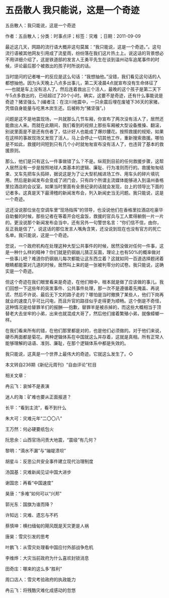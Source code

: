 # 五岳散人  我只能说，这是一个奇迹

五岳散人：我只能说，这是一个奇迹

作者：五岳散人；分类：时事点评；标签：灾难 ；日期：2011-09-09

最近这几天，网路的流行语大概非这句莫属：“我只能说，这是一个奇迹。”。这句流行语被其他网友引用成了流星雨，纷纷落在我们这片热土上。说这话的背景想必不用详细介绍了，这是铁道部的发言人王勇平先生在谈到温州动车追尾事件的时候，评论最后那个被救出的孩子时所说的话。

当时提问的记者唯一的反应是这么句话：“我想抽他。”没错，我们看见这句话的人都想抽他。因为头天晚上八点多出事儿，第二天凌晨4点就宣布没有生命体征了 ──也就是车上没有活人了。然后连着救出三个活人，最晚的这个孩子是第二天下午5点多救出的，已经超过了20个小时。确实，这要不是奇迹，还有什么事能说是奇迹？猪坚强么？(编者注：在汶川地震中，一只余震后埋在废墟下36天的家猪，凭借自身能量与吃黑木炭生还。后被称为“猪坚强”。)

问题是这不是地震现场，一共就那么几节车厢，你宣布了两次没有活人了，居然还能救出人来。而就在此期间，我们看到的视频上那些车厢被大型设备推搡、翻滚，别说里面是不是还有伤者了，估计好人也能成了爆炒腰花。按照救援的规矩，如果在这样的事故现场又发现了活人，马上会停止一切其他工作，重新搜索救援。哪怕是不如此，救援时间短到只有几个小时就匆匆宣布没有活人了，也违背了基本的救援原则。

那么，他们是只有这么一件事做错了么？不是。纵观到目前的任何救援步骤，这帮人居然没有一步是按照地球人类基本的逻辑、廉耻、行为准则而行的。救援匆匆结束、叉车先把车头捣碎，据说这是为了让大型机械进场工作、用车头的碎片填坑用。然后是新闻发布会变成了闭门会，只有四个所谓主流媒体能够进入到温州香格里拉酒店的会议室。如果当时里面有全景纪录的话就会发现，台上的领导比下面的记者多。这真是天下最滑稽的新闻发布会，列入新闻史当无问题。我只能说，这是一个奇迹。

这还没说那位坐在空调车里“现场指挥”的领导，也没说他们在香格里拉酒店吃豪华自助餐的时候，那些记者在等着开会吃盒饭，救援的官兵与工人累得躺倒一片一片的。更没说那个新闻发布会当中，还有另外一句警世名言：“你们信不信，由你，反正我是信了”，说这话的那位发言人嘴角含笑，还没说到现在也没有官方的死亡名单。我只能说，这是一个奇迹。

您说，一个政府机构在处理这种大型公共事件的时候，居然没做对任何一件事，这是一种什么样的精神？你们就是扔钢崩儿猜正反面，理论上也有50%的概率做对一些事儿吧？难道你扔钢崩儿每次都能让这东西立着？这就如同一百道选择题闭着眼睛都能蒙对几道的时候，居然叫上来的是一张被判零分的试卷。我只能说，这确实是一个奇迹。

但这个奇迹在我们眼里看来是奇迹，在他们眼中，根本就是做了应该做的事儿。我们回想一下这些年的突发事件、公共事件处理，那一次不是遵循着先掩盖、再说谎、然后不许说、最后无下文的路子走的？哪怕是当时撤换了某些人，他们下岗再就业的速度几乎可比闪电，而且升官的路径似乎走得更为顺畅。这个倒是不奇怪，这种情况是给替罪羊们的报酬──抱歉，替罪羊是被杀掉的，而这些大概相当于顶替老大去坐牢的小弟，出来也就混成大哥了，然后他们接着繁殖小弟，就像蟑螂一样。

在我们看来所有的错，在他们那里都是对的，也是他们必须做的。对于他们来说，硬币两面都是菊花。两种逻辑体系在中国就这么并存着，这就是真相。所有正常人能够理解的话语、准则、廉耻，在那个逻辑体系中都是失效的。

我只能说，这真是一个世界上最伟大的奇迹。它就这么发生了。◇

本文转自236期《新纪元周刊》“自由评论”栏目



相关文章：

冉云飞：哀悼不是表演

迷人的海：矿难也要从正面报道？

长平：“看到主流”，看不到什么

朱大可：灾难元年“二〇〇八”

王万然：何必硬要纸包火

阮思余：山西官场问责大地震，“震级”有几何？

黎明：“滴水不漏”与“塴堤溃坝”

胡星斗：反思公共安全事件建立现代治理制度

汤国基：灾难新闻见证中国大进步

谢国忠：再看“中国速度”

昊唐：“多难”如何可以“兴邦”

郭光东：国旗为谁而降？

许知远：灾难、遗忘与不朽

蔡慎坤：横扫缅甸的飓风既是天灾更是人祸

唐昊：雪灾引发的思考

叶鹏飞：从雪灾处理看中国应付外部战争危机

李维烨：大灾当前政府为什么喜欢封锁消息

田奇庄：哪来的这么多“胜利”

周口店人：雪灾考验政府的执政能力

冉云飞：将残酷灾难化成感动的忽悠